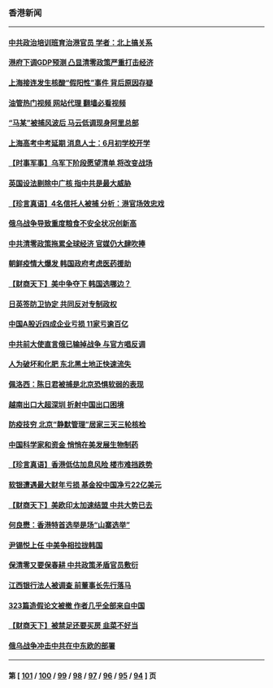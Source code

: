 ### 香港新闻
---
#### [中共政治培训班育治港官员 学者：北上搞关系](../../pages/ncid1349362/n13737854.md?05161645) 
#### [港府下调GDP预测 凸显清零政策严重打击经济](../../pages/ncid1349362/n13737830.md?05161645) 
#### [上海接连发生核酸“假阳性”事件 背后原因存疑](../../pages/ncid1349362/n13737818.md?05161645) 
#### [油管热门视频 网站代理 翻墙必看视频](http://209.222.30.114:81/youtube.html?05161645)
#### [“马某”被捕风波后 马云低调现身阿里总部](../../pages/ncid1349362/n13737824.md?05161645) 
#### [上海高考中考延期 消息人士：6月初学校开学](../../pages/ncid1349362/n13737805.md?05161645) 
#### [【时事军事】乌军下阶段愿望清单 将改变战场](../../pages/ncid1349362/n13737046.md?05161645) 
#### [英国设法剔除中广核 指中共是最大威胁](../../pages/ncid1349362/n13737324.md?05161645) 
#### [【珍言真语】4名信托人被捕 分析：港官场效忠戏](../../pages/ncid1349362/n13737290.md?05161645) 
#### [俄乌战争导致重度粮食不安全状况创新高](../../pages/ncid1349362/n13737297.md?05161645) 
#### [中共清零政策拖累全球经济 官媒仍大肆吹捧](../../pages/ncid1349362/n13737257.md?05161645) 
#### [朝鲜疫情大爆发 韩国政府考虑医药援助](../../pages/ncid1349362/n13737201.md?05161645) 
#### [【财商天下】美中争夺下 韩国选哪边？](../../pages/ncid1349362/n13736981.md?05161645) 
#### [日英签防卫协定 共同反对专制政权](../../pages/ncid1349362/n13736913.md?05161645) 
#### [中国A股近四成企业亏损 11家亏逾百亿](../../pages/ncid1349362/n13736511.md?05161645) 
#### [中共前大使直言俄已输掉战争 与官方唱反调](../../pages/ncid1349362/n13736502.md?05161645) 
#### [人为破坏和化肥 东北黑土地正快速流失](../../pages/ncid1349362/n13736483.md?05161645) 
#### [佩洛西：陈日君被捕是北京恐惧软弱的表现](../../pages/ncid1349362/n13736431.md?05161645) 
#### [越南出口大超深圳 折射中国出口困境](../../pages/ncid1349362/n13736418.md?05161645) 
#### [防疫技穷 北京“静默管理”居家三天三轮核检](../../pages/ncid1349362/n13736366.md?05161645) 
#### [中国科学家和资金 悄悄在美发展生物制药](../../pages/ncid1349362/n13736311.md?05161645) 
#### [【珍言真语】香港低估加息风险 楼市难挡跌势](../../pages/ncid1349362/n13735697.md?05161645) 
#### [软银遭遇最大财年亏损 基金投中国净亏22亿美元](../../pages/ncid1349362/n13736247.md?05161645) 
#### [【财商天下】美欧印太加速结盟 中共大势已去](../../pages/ncid1349362/n13736239.md?05161645) 
#### [何良懋：香港特首选举是场“山寨选举”](../../pages/ncid1349362/n13735242.md?05161645) 
#### [尹锡悦上任 中美争相拉拢韩国](../../pages/ncid1349362/n13735045.md?05161645) 
#### [保清零又要保春耕 中共政策矛盾官员敷衍](../../pages/ncid1349362/n13735030.md?05161645) 
#### [江西银行法人被调查 前董事长先行落马](../../pages/ncid1349362/n13735005.md?05161645) 
#### [323篇造假论文被撤 作者几乎全部来自中国](../../pages/ncid1349362/n13734985.md?05161645) 
#### [【财商天下】被禁足还要买房 韭菜不好当](../../pages/ncid1349362/n13734833.md?05161645) 
#### [俄乌战争冲击中共在中东欧的部署](../../pages/ncid1349362/n13734903.md?05161645) 

---
#### 第 [ [101](./101.md?05161645) / [100](./100.md?05161645) / [99](./99.md?05161645) / [98](./98.md?05161645) / [97](./97.md?05161645) / [96](./96.md?05161645) / [95](./95.md?05161645) / [94](./94.md?05161645) ] 页
